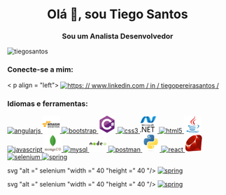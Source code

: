 
<!--
**tiegosantos/tiegosantos** is a ✨ _special_ ✨ repository because its `README.md` (this file) appears on your GitHub profile.

Here are some ideas to get you started:

- 🔭 I’m currently working on ...
- 🌱 I’m currently learning ...
- 👯 I’m looking to collaborate on ...
- 🤔 I’m looking for help with ...
- 💬 Ask me about ...
- 📫 How to reach me: ...
- 
- 😄 Pronouns: ...
- ⚡ Fun fact: ...
-->
<h1 align = "center"> Olá 👋, sou Tiego Santos </h1>
<h3 align = "center"> Sou um Analista Desenvolvedor </h3>

<p align = "left"> <img src = "https : //komarev.com/ghpvc/? username = tiegosantos & label = Perfil% 20views & color = 0e75b6 & style = flat "alt =" tiegosantos "/> </p>

<h3 align =" left "> Conecte-se a mim: </h3>
< p align = "left">
<a href="https://linkedin.com/in/https://www.linkedin.com/in/tiegopereirasantos/" target="blank"> <img align = "center" src = "https://raw.githubusercontent.com/rahuldkjain/github-profile-readme-generator/neutral-icons/src/images/icons/Social/linked-in-alt.svg" alt = "https: // www.linkedin.com / in / tiegopereirasantos / "height =" 30 "width =" 40 "/> </a>
</p>

<h3 align =" left "> Idiomas e ferramentas: </h3>
<p align = "left"> <a href="https://angular.io" target="_blank"> <img src = "https://raw.githubusercontent.com/devicons/devicon/master/icons/ angularjs / angularjs-original-wordmark.svg "alt =" angularjs "width =" 40 "height =" 40 "/> </a> <a href =" https://aws.amazon.com "target =" _ blank "> <img src =" https://raw.githubusercontent.com/devicons/devicon/master/icons/amazonwebservices/amazonwebservices-original-wordmark.svg "alt =" aws "width =" 40 "height =" 40 " /> </a> <a href="https://getbootstrap.com" target="_blank"> <img src = "https: //raw.githubusercontent.com / devicons / devicon / master / icons / bootstrap / bootstrap-plain-wordmark.svg "alt =" bootstrap "width =" 40 "height =" 40 "/> </a> <a href =" https: // www.w3schools.com/cs/ "target =" _ blank "> <img src =" https://raw.githubusercontent.com/devicons/devicon/master/icons/csharp/csharp-original.svg "alt =" csharp "width =" 40 "height =" 40 "/> </a> <a href="https://www.w3schools.com/css/" target="_blank"> <img src =" https: // raw.githubusercontent.com/devicons/devicon/master/icons/css3/css3-original-wordmark.svg "alt =" css3 "width =" 40 "height =" 40 "/> </a> <a href =" https: // dotnet.microsoft.com/ "target =" _ blank "> <img src =" https://raw.githubusercontent.com/devicons/devicon/master/icons/dot-net/dot-net-original-wordmark.svg "alt = "dotnet" width = "40" height = "40" /> </a> <a href="https://www.w3.org/html/" target="_blank"> <img src = "https: //raw.githubusercontent.com/devicons/devicon/master/icons/html5/html5-original-wordmark.svg "alt =" html5 "width =" 40 "height =" 40 "/> </a> <a href = "https://www.java.com" target = "_ blank"> <img src = "https://raw.githubusercontent.com/devicons/devicon/master/icons/java/java-original.svg" alt = "java" largura = "40"height = "40" /> </a> <a href="https://developer.mozilla.org/en-US/docs/Web/JavaScript" target="_blank"> <img src = "https: / /raw.githubusercontent.com/devicons/devicon/master/icons/javascript/javascript-original.svg "alt =" javascript "width =" 40 "height =" 40 "/> </a> <a href =" https : //www.mongodb.com/ "target =" _ blank "> <img src =" https://raw.githubusercontent.com/devicons/devicon/master/icons/mongodb/mongodb-original-wordmark.svg "alt = "mongodb" width = "40" height = "40" /> </a> <a href="https://www.mysql.com/" target="_blank"> <img src = "https: / /cru.githubusercontent.com/devicons/devicon/master/icons/mysql/mysql-original-wordmark.svg "alt =" mysql "width =" 40 "height =" 40 "/> </a> <a href =" https: //nodejs.org "target =" _ blank "> <img src =" https://raw.githubusercontent.com/devicons/devicon/master/icons/nodejs/nodejs-original-wordmark.svg "alt =" nodejs " width = "40" height = "40" /> </a> <a href="https://postman.com" target="_blank"> <img src = "https://www.vectorlogo.zone/ logos / getpostman / getpostman-icon.svg "alt =" postman "width =" 40 "height =" 40 "/> </a> <a href =" https://www.python.org "target ="_blank "> <img src =" https://raw.githubusercontent.com/devicons/devicon/master/icons/python/python-original.svg "alt =" python "width =" 40 "height =" 40 "/ > </a> <a href="https://reactjs.org/" target="_blank"> <img src = "https://raw.githubusercontent.com/devicons/devicon/master/icons/react/ react-original-wordmark.svg "alt =" react "width =" 40 "height =" 40 "/> </a> <a href =" https://www.ruby-lang.org/en/ "target = "_ blank"> <img src = "https://raw.githubusercontent.com/devicons/devicon/master/icons/ruby/ruby-original.svg" alt = "ruby" width = "40" height = "40 "/> </a><a href="https://www.selenium.dev" target="_blank"> <img src = "https://raw.githubusercontent.com/detain/svg-logos/780f25886640cef088af994181646db2f6b1a3f8/svg/selenium-logo. svg "alt =" selenium "width =" 40 "height =" 40 "/> </a> <a href="https://spring.io/" target="_blank"> <img src =" https: //www.vectorlogo.zone/logos/springio/springio-icon.svg "alt =" spring "width =" 40 "height =" 40 "/> </a> </p>svg "alt =" selenium "width =" 40 "height =" 40 "/> </a> <a href="https://spring.io/" target="_blank"> <img src =" https: //www.vectorlogo.zone/logos/springio/springio-icon.svg "alt =" spring "width =" 40 "height =" 40 "/> </a> </p>svg "alt =" selenium "width =" 40 "height =" 40 "/> </a> <a href="https://spring.io/" target="_blank"> <img src =" https: //www.vectorlogo.zone/logos/springio/springio-icon.svg "alt =" spring "width =" 40 "height =" 40 "/> </a> </p>
